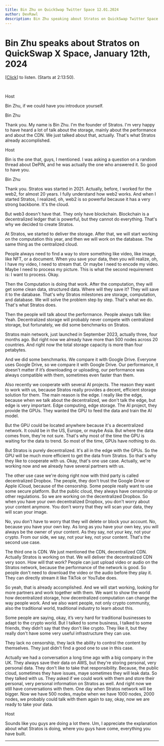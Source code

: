 ```yaml
---
title: Bin Zhu on QuickSwap Twitter Space 12.01.2024
author: DevRawl
description: Bin Zhu speaking about Stratos on QuickSwap Twitter Space on January 12th, 2024.
---
```

# Bin Zhu speaks about Stratos on QuickSwap X Space, January 12th, 2024

[<a href="https://twitter.com/i/spaces/1kvJpvLYZoOKE" target="_blank">Click</a>] to listen. (Starts at 2:13:50).

<br>

<claire>Host</claire>

Bin Zhu, if we could have you introduce yourself.

<bin>Bin Zhu</bin>

Thank you. My name is Bin Zhu. I'm the founder of Stratos. I'm very happy to have heard a lot of talk about the storage, mainly about the performance and about the CDN. We just talked about that, actually. That's what Stratos already accomplished.

<claire>Host</claire>

Bin is the one that, guys, I mentioned. I was asking a question on a random thread about DePIN, and he was actually the one who answered it. So good to have you.

<bin>Bin Zhu</bin>

Thank you. Stratos was started in 2021. Actually, before, I worked for the web2, for almost 20 years. I fully understand how web2 works. And when I started Stratos, I realized, oh, web2 is so powerful because it has a very strong backbone. It's the cloud. 

But web3 doesn't have that. They only have blockchain. Blockchain is a decentralized ledger that is powerful, but they cannot do everything. That's why we decided to create Stratos. 

At Stratos, we started to deliver the storage. After that, we will start working on the computation this year, and then we will work on the database. The same thing as the centralized cloud. 

People always need to find a way to store something like video, like image, like NFT, or a document. When you save your data, then you will realize, oh, I have my video,  I need to stream that. Or maybe I need to encode my video. Maybe I need to process my picture. This is what the second requirement is: I want to process. Okay. 

Then the Computation is doing that work. After the computation, they will get some clean data, structured data. Where will they save it? They will save it to the database. That's why Stratos milestones are storage, computation, and database. We will solve the problem step by step. That's what we do. That's what Stratos does. 

Then the people will talk about the performance. People always talk like: Yeah. Decentralized storage will probably never compete with centralized storage, but fortunately, we did some benchmarks on Stratos. 

Stratos main network, just launched in September 2023, actually three, four months ago. But right now we already have more than 500 nodes across 20 countries. And right now the total storage capacity is more than four petabytes. 

And we did some benchmarks. We compare it with Google Drive. Everyone uses Google Drive, so we compare it with Google Drive. Our performance, it doesn't matter if it’s downloading or uploading, our performance was always compatible with them, sometimes even faster than them. 

Also recently we cooperate with several AI projects. The reason they want to work with us, because Stratos really provides a decent, efficient storage solution for them. The main reason is the edge. I really like the edge, because when we talk about the decentralized, we don't talk the edge, but edge is very important. Edge computing, edge storage. The AI project, they provide the GPUs. They wanted the GPU to feed the data and train the AI model.

But the GPU could be located anywhere because it's a decentralized network. It could be in the US, Europe, or maybe Asia. But where the data comes from, they're not sure. That's why most of the time the GPU is waiting for the data to trend. So most of the time, GPUs have nothing to do. 

But Stratos is purely decentralized. It's all in the edge with the GPUs. So the GPU will be much more efficient to get the data from Stratos. So that's why they like to cooperate with us. Okay, that's one use case. Actually, we're working now and we already have several partners with us. 

The other use case we're doing right now with third party is called decentralized Dropbox. The people, they don't trust the Google Drive or Apple iCloud, because of the censorship. Some people really want to use some secure platform. But the public cloud, they always have censorship or other regulations. So we are working on the decentralized Dropbox. So when you have your own decentralized Dropbox, you don't worry about your content anymore. You don't worry that they will scan your data, they will scan your image. 

No, you don't have to worry that they will delete or block your account. No, because you have your own key. As long as you have your own key, you will always be the owner of your content. As they say, not your key, not your crypto. From our side, we say, not your key, not your content. That's the second use case. 

The third one is CDN. We just mentioned the CDN, decentralized CDN. Actually Stratos is working on that. We will deliver the decentralized CDN very soon. How will that work? People can just upload video or audio on the Stratos network, because the performance of the network is good. So people don't need to download the video or the audio before they play it. They can directly stream it like TikTok or YouTube does. 

So yeah, that is already accomplished. And we will start working, looking for more partners and work together with them. We want to show the world how decentralized storage, how decentralized computation can change the way people work. And we also want people, not only crypto community, also the traditional world, traditional industry to learn about this. 

Some people are saying, okay, it’s very hard  for traditional businesses to adapt to the crypto world. But I talked to some business, I talked to some friends, they didn’t say that they don't like crypto. They like it, but they really don't have some very useful infrastructure they can use.


They lack no censorship, they lack the ability to control the content by themselves. They just didn't find a good one to use in this case. 

Actually we had a conversation a long time ago with a big company in the UK. They always save their data on AWS, but they're storing personal, very personal data. They don't like to take that responsibility. Because, the public cloud, sometimes they have issues, maye sometimes they will leak data. So they talked with us. They asked if we could work with them and store their personal, very personal information on Stratos as well. And right now we still have conversations with them. One day when Stratos network will be bigger. Now we have 500 nodes, maybe when we have 1000 nodes, 2000 nodes, we probably could talk with them again to say, okay, now we are ready to take your data.


<claire>Host</claire>

Sounds like you guys are doing a lot there. Um, I appreciate the explanation about what Stratos is doing, where you guys have come, everything you have built.



---
<br>